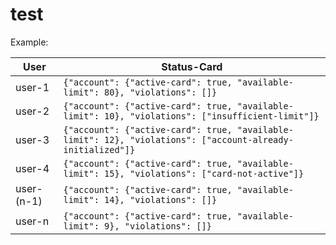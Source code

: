 # test

  Example:
  
|User                           |Status-Card                  |
|-------------------------------|-----------------------------|
|user-1			 				|`{"account": {"active-card": true, "available-limit": 80}, "violations": []}`            |
|user-2         				|`{"account": {"active-card": true, "available-limit": 10}, "violations": ["insufficient-limit"]}`|            	
|user-3							|`{"account": {"active-card": true, "available-limit": 12}, "violations": ["account-already-initialized"]}`|
|user-4							|`{"account": {"active-card": true, "available-limit": 15}, "violations": ["card-not-active"]}`|
|user-(n-1)						|`{"account": {"active-card": true, "available-limit": 14}, "violations": []}`|
|user-n							|`{"account": {"active-card": true, "available-limit": 9}, "violations": []}`|
